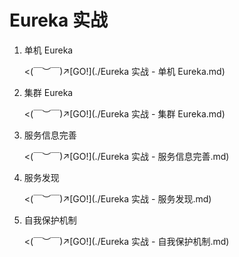 # Eureka 实战

1.   单机 Eureka

     <(￣︶￣)↗[GO!](./Eureka 实战 - 单机 Eureka.md)

2.   集群 Eureka

     <(￣︶￣)↗[GO!](./Eureka 实战 - 集群 Eureka.md)

3.   服务信息完善

     <(￣︶￣)↗[GO!](./Eureka 实战 - 服务信息完善.md)

4.   服务发现

     <(￣︶￣)↗[GO!](./Eureka 实战 - 服务发现.md)

5.   自我保护机制

     <(￣︶￣)↗[GO!](./Eureka 实战 - 自我保护机制.md)

